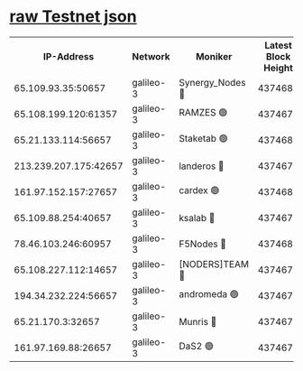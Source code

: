 [raw Testnet json](https://rpc-check.androt.stavr.tech/androt/rpcandrot_result.json)
=

<table><tr><th>IP-Address</th><th>Network</th><th>Moniker</th><th>Latest Block Height</th><th>Earliest Block Height</th><th>Catching Up</th><th>Tx Index</th><th>Voting Power</th><th>Scan Time</th></tr><tr><td>65.109.93.35:50657</td><td>galileo-3</td><td>Synergy_Nodes 🔴</td><td>4374680</td><td>0</td><td>False</td><td>on</td><td>960605</td><td>2023-12-25T13:41:11.174254111UTC</td></tr><tr><td>65.108.199.120:61357</td><td>galileo-3</td><td>RAMZES 🟢</td><td>4374678</td><td>1</td><td>False</td><td>on</td><td>0</td><td>2023-12-25T13:40:57.881240608UTC</td></tr><tr><td>65.21.133.114:56657</td><td>galileo-3</td><td>Staketab 🟢</td><td>4374680</td><td>90001</td><td>False</td><td>on</td><td>0</td><td>2023-12-25T13:41:12.261961749UTC</td></tr><tr><td>213.239.207.175:42657</td><td>galileo-3</td><td>landeros 🔴</td><td>4374676</td><td>2642001</td><td>False</td><td>on</td><td>73</td><td>2023-12-25T13:40:45.815976832UTC</td></tr><tr><td>161.97.152.157:27657</td><td>galileo-3</td><td>cardex 🟢</td><td>4374680</td><td>2945323</td><td>False</td><td>on</td><td>0</td><td>2023-12-25T13:41:11.560858109UTC</td></tr><tr><td>65.109.88.254:40657</td><td>galileo-3</td><td>ksalab 🔴</td><td>4374677</td><td>3000356</td><td>False</td><td>on</td><td>31618</td><td>2023-12-25T13:40:53.463294117UTC</td></tr><tr><td>78.46.103.246:60957</td><td>galileo-3</td><td>F5Nodes 🔴</td><td>4374680</td><td>3057001</td><td>False</td><td>off</td><td>24</td><td>2023-12-25T13:41:11.881310782UTC</td></tr><tr><td>65.108.227.112:14657</td><td>galileo-3</td><td>[NODERS]TEAM 🔴</td><td>4374676</td><td>3176323</td><td>False</td><td>on</td><td>959621</td><td>2023-12-25T13:40:46.134026729UTC</td></tr><tr><td>194.34.232.224:56657</td><td>galileo-3</td><td>andromeda 🟢</td><td>4374677</td><td>4274677</td><td>False</td><td>off</td><td>0</td><td>2023-12-25T13:40:52.642630671UTC</td></tr><tr><td>65.21.170.3:32657</td><td>galileo-3</td><td>Munris 🔴</td><td>4374679</td><td>4274679</td><td>False</td><td>off</td><td>416</td><td>2023-12-25T13:41:02.589539310UTC</td></tr><tr><td>161.97.169.88:26657</td><td>galileo-3</td><td>DaS2 🟢</td><td>4374677</td><td>4326001</td><td>False</td><td>on</td><td>0</td><td>2023-12-25T13:40:53.107501311UTC</td></tr></table>
